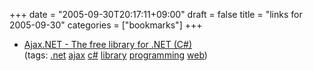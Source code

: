 +++
date = "2005-09-30T20:17:11+09:00"
draft = false
title = "links for 2005-09-30"
categories = ["bookmarks"]
+++

<ul>
	<li>
		<div><a href="http://ajax.schwarz-interactive.de/csharpsample/">Ajax.NET - The free library for .NET (C#)</a></div>
		<div>(tags: <a href="http://del.icio.us/nobu666/.net">.net</a> <a href="http://del.icio.us/nobu666/ajax">ajax</a> <a href="http://del.icio.us/nobu666/c#">c#</a> <a href="http://del.icio.us/nobu666/library">library</a> <a href="http://del.icio.us/nobu666/programming">programming</a> <a href="http://del.icio.us/nobu666/web">web</a>)</div>
	</li>
</ul>
